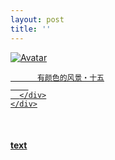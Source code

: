 ```yaml
---
layout: post
title: ''
---
```


<p class="imglist">

<div class="image-container">
  <a href="https://pic.imgdb.cn/item/5ed7db5bc2a9a83be5124293.jpg"  data-fancybox="images">
    <img src="https://pic.imgdb.cn/item/5ed7db9ec2a9a83be5128c69.jpg" alt="Avatar" class="image" />
    <div class="overlay">
      <div class="text">
        
          有颜色的风景・十五
        
      </div>
    </div>
  </a>
</div>








<a href="https://pic.imgdb.cn/item/5ed7db5bc2a9a83be5124297.jpg" data-fancybox="images"><img src="" /></a>
<a href="https://pic.imgdb.cn/item/5ed7db5bc2a9a83be512429c.jpg" data-fancybox="images"><img src="" /></a>
<a href="https://pic.imgdb.cn/item/5ed7db5bc2a9a83be51242a1.jpg" data-fancybox="images"><img src="" /></a>
<a href="https://pic.imgdb.cn/item/5ed7db5bc2a9a83be51242a3.jpg" data-fancybox="images"><img src="" /></a>
<a href="https://pic.imgdb.cn/item/5ed7db5bc2a9a83be51242a7.jpg" data-fancybox="images"><img src="" /></a>
<a href="https://pic.imgdb.cn/item/5ed7db5bc2a9a83be51242ac.jpg" data-fancybox="images"><img src="" /></a>
<a href="https://pic.imgdb.cn/item/5ed7db5bc2a9a83be51242af.jpg" data-fancybox="images"><img src="" /></a>
<a href="https://pic.imgdb.cn/item/5ed7db5bc2a9a83be51242b4.jpg" data-fancybox="images"><img src="" /></a>
<a href="https://pic.imgdb.cn/item/5ed7db5bc2a9a83be51242b7.jpg" data-fancybox="images"><img src="" /></a>
<a href="https://pic.imgdb.cn/item/5ed7db5bc2a9a83be51242be.jpg" data-fancybox="images"><img src="" /></a>
<a href="https://pic.imgdb.cn/item/5ed7db5bc2a9a83be51242c2.jpg" data-fancybox="images"><img src="" /></a>
<a href="https://pic.imgdb.cn/item/5ed7db5bc2a9a83be51242c8.jpg" data-fancybox="images"><img src="" /></a>
<a href="https://pic.imgdb.cn/item/5ed7db5bc2a9a83be51242ca.jpg" data-fancybox="images"><img src="" /></a>
<a href="https://pic.imgdb.cn/item/5ed7db5bc2a9a83be51242cd.jpg" data-fancybox="images"><img src="" /></a>
<a href="https://pic.imgdb.cn/item/5ed7db5bc2a9a83be51242d2.jpg" data-fancybox="images"><img src="" /></a>
<a href="https://pic.imgdb.cn/item/5ed7db5bc2a9a83be51242d4.jpg" data-fancybox="images"><img src="" /></a>
<a href="https://pic.imgdb.cn/item/5ed7db5bc2a9a83be51242d9.jpg" data-fancybox="images"><img src="" /></a>
<a href="https://pic.imgdb.cn/item/5ed7db5bc2a9a83be51242df.jpg" data-fancybox="images"><img src="" /></a>
<a href="https://pic.imgdb.cn/item/5ed7db5bc2a9a83be51242e3.jpg" data-fancybox="images"><img src="" /></a>
<a href="https://pic.imgdb.cn/item/5ed7db5bc2a9a83be51242e7.jpg" data-fancybox="images"><img src="" /></a>
<a href="https://pic.imgdb.cn/item/5ed7db5bc2a9a83be51242ea.jpg" data-fancybox="images"><img src="" /></a>
<a href="https://pic.imgdb.cn/item/5ed7db5bc2a9a83be51242ed.jpg" data-fancybox="images"><img src="" /></a>
<a href="https://pic.imgdb.cn/item/5ed7db5bc2a9a83be51242f5.jpg" data-fancybox="images"><img src="" /></a>
<a href="https://pic.imgdb.cn/item/5ed7db5bc2a9a83be51242f8.jpg" data-fancybox="images"><img src="" /></a>
<a href="https://pic.imgdb.cn/item/5ed7db9ec2a9a83be5128c4e.jpg" data-fancybox="images"><img src="" /></a>
<a href="https://pic.imgdb.cn/item/5ed7db9ec2a9a83be5128c53.jpg" data-fancybox="images"><img src="" /></a>
<a href="https://pic.imgdb.cn/item/5ed7db9ec2a9a83be5128c58.jpg" data-fancybox="images"><img src="" /></a>
<a href="https://pic.imgdb.cn/item/5ed7db9ec2a9a83be5128c5b.jpg" data-fancybox="images"><img src="" /></a>
<a href="https://pic.imgdb.cn/item/5ed7db9ec2a9a83be5128c5e.jpg" data-fancybox="images"><img src="" /></a>
<a href="https://pic.imgdb.cn/item/5ed7db9ec2a9a83be5128c65.jpg" data-fancybox="images"><img src="" /></a>
<a href="https://pic.imgdb.cn/item/5ed7db9ec2a9a83be5128c67.jpg" data-fancybox="images"><img src="" /></a>
<a href="https://pic.imgdb.cn/item/5ed7db9ec2a9a83be5128c69.jpg" data-fancybox="images"><img src="" /></a>
<a href="https://pic.imgdb.cn/item/5ed7db9ec2a9a83be5128c6b.jpg" data-fancybox="images"><img src="" /></a>
<a href="https://pic.imgdb.cn/item/5ed7db9ec2a9a83be5128c6f.jpg" data-fancybox="images"><img src="" /></a>
<a href="https://pic.imgdb.cn/item/5ed7db9ec2a9a83be5128c73.jpg" data-fancybox="images"><img src="" /></a>
<a href="https://pic.imgdb.cn/item/5ed7db9ec2a9a83be5128c77.jpg" data-fancybox="images"><img src="" /></a>
<a href="https://pic.imgdb.cn/item/5ed7db9ec2a9a83be5128c7c.jpg" data-fancybox="images"><img src="" /></a>
<a href="https://pic.imgdb.cn/item/5ed7db9ec2a9a83be5128c81.jpg" data-fancybox="images"><img src="" /></a>
<a href="https://pic.imgdb.cn/item/5ed7db9ec2a9a83be5128c86.jpg" data-fancybox="images"><img src="" /></a>
<a href="https://pic.imgdb.cn/item/5ed7db9ec2a9a83be5128c88.jpg" data-fancybox="images"><img src="" /></a>
<a href="https://pic.imgdb.cn/item/5ed7db9ec2a9a83be5128c8d.jpg" data-fancybox="images"><img src="" /></a>
<a href="https://pic.imgdb.cn/item/5ed7db9ec2a9a83be5128c90.jpg" data-fancybox="images"><img src="" /></a>
<a href="https://pic.imgdb.cn/item/5ed7db9ec2a9a83be5128c97.jpg" data-fancybox="images"><img src="" /></a>
<a href="https://pic.imgdb.cn/item/5ed7db9ec2a9a83be5128c9b.jpg" data-fancybox="images"><img src="" /></a>
<a href="https://pic.imgdb.cn/item/5ed7db9ec2a9a83be5128c9f.jpg" data-fancybox="images"><img src="" /></a>
<a href="https://pic.imgdb.cn/item/5ed7db9ec2a9a83be5128ca1.jpg" data-fancybox="images"><img src="" /></a>
<a href="https://pic.imgdb.cn/item/5ed7db9ec2a9a83be5128ca7.jpg" data-fancybox="images"><img src="" /></a>
<a href="https://pic.imgdb.cn/item/5ed7db9ec2a9a83be5128cab.jpg" data-fancybox="images"><img src="" /></a>
<a href="https://pic.imgdb.cn/item/5ed7db9ec2a9a83be5128caf.jpg" data-fancybox="images"><img src="" /></a>
<a href="https://pic.imgdb.cn/item/5ed7db9ec2a9a83be5128cb4.jpg" data-fancybox="images"><img src="" /></a>


</p>


#### [text](/works/0031a.html)
